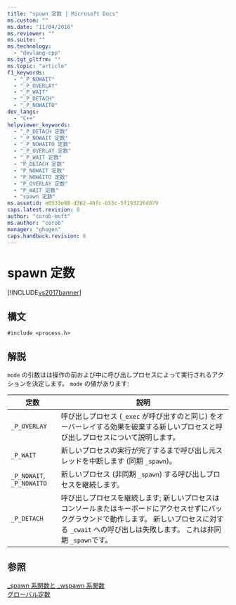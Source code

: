 ```yaml
---
title: "spawn 定数 | Microsoft Docs"
ms.custom: ""
ms.date: "11/04/2016"
ms.reviewer: ""
ms.suite: ""
ms.technology: 
  - "devlang-cpp"
ms.tgt_pltfrm: ""
ms.topic: "article"
f1_keywords: 
  - "_P_NOWAIT"
  - "_P_OVERLAY"
  - "_P_WAIT"
  - "_P_DETACH"
  - "_P_NOWAITO"
dev_langs: 
  - "C++"
helpviewer_keywords: 
  - "_P_DETACH 定数"
  - "_P_NOWAIT 定数"
  - "_P_NOWAITO 定数"
  - "_P_OVERLAY 定数"
  - "_P_WAIT 定数"
  - "P_DETACH 定数"
  - "P_NOWAIT 定数"
  - "P_NOWAITO 定数"
  - "P_OVERLAY 定数"
  - "P_WAIT 定数"
  - "spawn 定数"
ms.assetid: e0533e88-d362-46fc-b53c-5f193226d879
caps.latest.revision: 8
author: "corob-msft"
ms.author: "corob"
manager: "ghogen"
caps.handback.revision: 8
---
```

# spawn 定数
[!INCLUDE[vs2017banner](../assembler/inline/includes/vs2017banner.md)]

## 構文  
  
```  
#include <process.h>  
```  
  
## 解説  
 `mode` の引数はは操作の前および中に呼び出しプロセスによって実行されるアクションを決定します。  `mode` の値があります:  
  
|定数|説明|  
|--------|--------|  
|`_P_OVERLAY`|呼び出しプロセス \(`_exec` が呼び出すのと同じ\) をオーバーレイする効果を破棄する新しいプロセスと呼び出しプロセスについて説明します。|  
|`_P_WAIT`|新しいプロセスの実行が完了するまで呼び出し元スレッドを中断します \(同期 `_spawn`\)。|  
|`_P_NOWAIT`, `_P_NOWAITO`|新しいプロセス \(非同期 `_spawn`\) する呼び出しプロセスを継続します。|  
|`_P_DETACH`|呼び出しプロセスを継続します; 新しいプロセスはコンソールまたはキーボードにアクセスせずにバックグラウンドで動作します。  新しいプロセスに対する `_cwait` への呼び出しは失敗します。  これは非同期 `_spawn`です。|  
  
## 参照  
 [\_spawn 系関数と \_wspawn 系関数](../Topic/_spawn,%20_wspawn%20Functions.md)   
 [グローバル定数](../c-runtime-library/global-constants.md)
